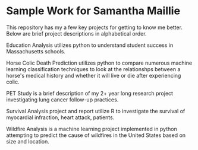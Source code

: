 # Sample Work for Samantha Maillie
This repository has my a few key projects for getting to know me better. Below are brief project descriptions in alphabetical order. 

Education Analysis utilizes python to understand student success in Massachusetts schools. 

Horse Colic Death Prediction utilizes python to compare numerous machine learning classification techniques to look at the relationshps between a horse's medical history and whether it will live or die after experiencing colic. 

PET Study is a brief description of my 2+ year long research project investigating lung cancer follow-up practices.

Survival Analysis project and report utilize R to investigate the survival of myocardial infraction, heart attack, patients.  

Wildfire Analysis is a machine learning project implemented in python attempting to predict the cause of wildfires in the United States based on size and location. 

